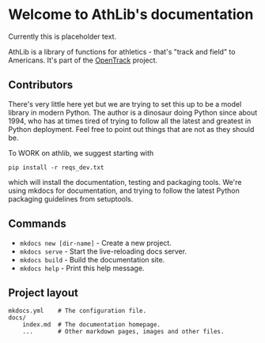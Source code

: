 # Welcome to AthLib's documentation

Currently this is placeholder text.

AthLib is a library of functions for athletics - that's "track and field" to Americans.  It's part of the [OpenTrack](http://opentrack.run) project.

## Contributors

There's very little here yet but we are trying to set this up to be a model library in modern Python.    The author is a dinosaur doing Python since about 1994, who has at times tired of trying to follow all the latest and greatest
in Python deployment.   Feel free to point out things that are not as they should be.

To WORK on athlib, we suggest starting with

    pip install -r reqs_dev.txt

which will install the documentation, testing and packaging tools.  We're using mkdocs for documentation, and trying to follow the latest Python packaging guidelines from setuptools.

## Commands

* `mkdocs new [dir-name]` - Create a new project.
* `mkdocs serve` - Start the live-reloading docs server.
* `mkdocs build` - Build the documentation site.
* `mkdocs help` - Print this help message.

## Project layout

    mkdocs.yml    # The configuration file.
    docs/
        index.md  # The documentation homepage.
        ...       # Other markdown pages, images and other files.
